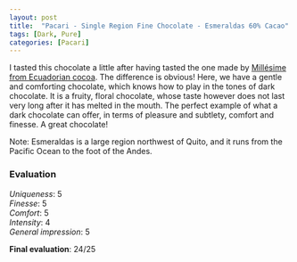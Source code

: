 ```yaml
---
layout: post
title:  "Pacari - Single Region Fine Chocolate - Esmeraldas 60% Cacao"
tags: [Dark, Pure] 
categories: [Pacari]
---
```


I tasted this chocolate a little after having tasted the one made by [Millésime from Ecuadorian cocoa](/en/millésime/2021/12/29/millesime-stodomingo-70-puro.html). The difference is obvious! Here, we have a gentle and comforting chocolate, which knows how to play in the tones of dark chocolate. It is a fruity, floral chocolate, whose taste however does not last very long after it has melted in the mouth. 
The perfect example of what a dark chocolate can offer, in terms of pleasure and subtlety, comfort and finesse. A great chocolate!

Note: Esmeraldas is a large region northwest of Quito, and it runs from the Pacific Ocean to the foot of the Andes. 

### Evaluation

_Uniqueness_: 5  
_Finesse_: 5  
_Comfort_: 5  
_Intensity_: 4  
_General impression_: 5

**Final evaluation**: 24/25